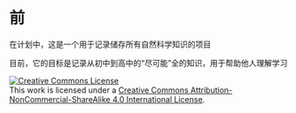 # 前

在计划中，这是一个用于记录储存所有自然科学知识的项目

目前，它的目标是记录从初中到高中的“尽可能”全的知识，用于帮助他人理解学习

<a rel="license" href="http://creativecommons.org/licenses/by-nc-sa/4.0/"><img alt="Creative Commons License" style="border-width:0" src="https://i.creativecommons.org/l/by-nc-sa/4.0/88x31.png" /></a><br />This work is licensed under a <a rel="license" href="http://creativecommons.org/licenses/by-nc-sa/4.0/">Creative Commons Attribution-NonCommercial-ShareAlike 4.0 International License</a>.